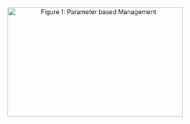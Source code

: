 <div align="center">
  <img src="output/img.png" alt="Figure 1: Parameter based Management" width="400" height="250" style="display: inline-block; margin-right: 30px;"/>
  
</div>
